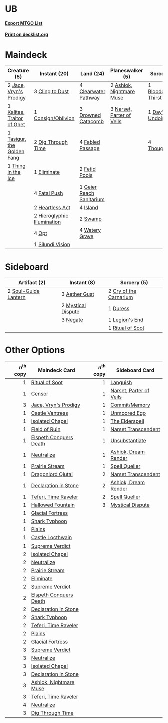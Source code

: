 # UB

#### [Export MTGO List](../collection/UB/UB.txt)
#### [Print on decklist.org](http://decklist.org/?deckmain=2%09Ashiok,%20Nightmare%20Muse%0A1%09Bloodchief's%20Thirst%0A4%09Clearwater%20Pathway%0A3%09Cling%20to%20Dust%0A1%09Consign/Oblivion%0A1%09Day's%20Undoing%0A2%09Dig%20Through%20Time%0A3%09Drowned%20Catacomb%0A1%09Eliminate%0A4%09Fabled%20Passage%0A4%09Fatal%20Push%0A2%09Fetid%20Pools%0A1%09Geier%20Reach%20Sanitarium%0A2%09Heartless%20Act%0A2%09Hieroglyphic%20Illumination%0A4%09Island%0A2%09Jace,%20Vryn's%20Prodigy%0A1%09Kalitas,%20Traitor%20of%20Ghet%0A3%09Narset,%20Parter%20of%20Veils%0A4%09Opt%0A1%09Silundi%20Vision%0A2%09Swamp%0A1%09Tasigur,%20the%20Golden%20Fang%0A1%09Thing%20in%20the%20Ice%0A4%09Thoughtseize%0A4%09Watery%20Grave&deckside=3%09Aether%20Gust%0A2%09Cry%20of%20the%20Carnarium%0A1%09Duress%0A1%09Legion's%20End%0A2%09Mystical%20Dispute%0A3%09Negate%0A1%09Ritual%20of%20Soot%0A2%09Soul-Guide%20Lantern)
# Maindeck

|                                            Creature (5)                                             |                                             Instant (20)                                             |                                             Land (24)                                             |                                          Planeswalker (5)                                          |                                          Sorcery (6)                                           |
|-----------------------------------------------------------------------------------------------------|------------------------------------------------------------------------------------------------------|---------------------------------------------------------------------------------------------------|----------------------------------------------------------------------------------------------------|------------------------------------------------------------------------------------------------|
|2 [Jace, Vryn's Prodigy](http://gatherer.wizards.com/Pages/Card/Details.aspx?multiverseid=398434)    |3 [Cling to Dust](http://gatherer.wizards.com/Pages/Card/Details.aspx?multiverseid=476338)            |4 [Clearwater Pathway](http://gatherer.wizards.com/Pages/Card/Details.aspx?multiverseid=491913)    |2 [Ashiok, Nightmare Muse](http://gatherer.wizards.com/Pages/Card/Details.aspx?multiverseid=476459) |1 [Bloodchief's Thirst](http://gatherer.wizards.com/Pages/Card/Details.aspx?multiverseid=491729)|
|1 [Kalitas, Traitor of Ghet](http://gatherer.wizards.com/Pages/Card/Details.aspx?multiverseid=407596)|1 [Consign/Oblivion](http://gatherer.wizards.com/Pages/Card/Details.aspx?multiverseid=430838)         |3 [Drowned Catacomb](http://gatherer.wizards.com/Pages/Card/Details.aspx?multiverseid=430633)      |3 [Narset, Parter of Veils](http://gatherer.wizards.com/Pages/Card/Details.aspx?multiverseid=460988)|1 [Day's Undoing](http://gatherer.wizards.com/Pages/Card/Details.aspx?multiverseid=398652)      |
|1 [Tasigur, the Golden Fang](http://gatherer.wizards.com/Pages/Card/Details.aspx?multiverseid=391937)|2 [Dig Through Time](http://gatherer.wizards.com/Pages/Card/Details.aspx?multiverseid=386518)         |4 [Fabled Passage](http://gatherer.wizards.com/Pages/Card/Details.aspx?multiverseid=473206)        |                                                                                                    |4 [Thoughtseize](http://gatherer.wizards.com/Pages/Card/Details.aspx?multiverseid=438676)       |
|1 [Thing in the Ice](http://gatherer.wizards.com/Pages/Card/Details.aspx?multiverseid=409836)        |1 [Eliminate](http://gatherer.wizards.com/Pages/Card/Details.aspx?multiverseid=485420)                |2 [Fetid Pools](http://gatherer.wizards.com/Pages/Card/Details.aspx?multiverseid=426945)           |                                                                                                    |                                                                                                |
|                                                                                                     |4 [Fatal Push](http://gatherer.wizards.com/Pages/Card/Details.aspx?multiverseid=423724)               |1 [Geier Reach Sanitarium](http://gatherer.wizards.com/Pages/Card/Details.aspx?multiverseid=414510)|                                                                                                    |                                                                                                |
|                                                                                                     |2 [Heartless Act](http://gatherer.wizards.com/Pages/Card/Details.aspx?multiverseid=479611)            |4 [Island](http://gatherer.wizards.com/Pages/Card/Details.aspx?multiverseid=439857)                |                                                                                                    |                                                                                                |
|                                                                                                     |2 [Hieroglyphic Illumination](http://gatherer.wizards.com/Pages/Card/Details.aspx?multiverseid=426759)|2 [Swamp](http://gatherer.wizards.com/Pages/Card/Details.aspx?multiverseid=439858)                 |                                                                                                    |                                                                                                |
|                                                                                                     |4 [Opt](http://gatherer.wizards.com/Pages/Card/Details.aspx?multiverseid=442948)                      |4 [Watery Grave](http://gatherer.wizards.com/Pages/Card/Details.aspx?multiverseid=405114)          |                                                                                                    |                                                                                                |
|                                                                                                     |1 [Silundi Vision](http://gatherer.wizards.com/Pages/Card/Details.aspx?multiverseid=491711)           |                                                                                                   |                                                                                                    |                                                                                                |


# Sideboard

|                                         Artifact (2)                                          |                                         Instant (8)                                         |                                           Sorcery (5)                                           |
|-----------------------------------------------------------------------------------------------|---------------------------------------------------------------------------------------------|-------------------------------------------------------------------------------------------------|
|2 [Soul-Guide Lantern](http://gatherer.wizards.com/Pages/Card/Details.aspx?multiverseid=476488)|3 [Aether Gust](http://gatherer.wizards.com/Pages/Card/Details.aspx?multiverseid=466796)     |2 [Cry of the Carnarium](http://gatherer.wizards.com/Pages/Card/Details.aspx?multiverseid=457214)|
|                                                                                               |2 [Mystical Dispute](http://gatherer.wizards.com/Pages/Card/Details.aspx?multiverseid=473020)|1 [Duress](http://gatherer.wizards.com/Pages/Card/Details.aspx?multiverseid=14557)               |
|                                                                                               |3 [Negate](http://gatherer.wizards.com/Pages/Card/Details.aspx?multiverseid=423707)          |1 [Legion's End](http://gatherer.wizards.com/Pages/Card/Details.aspx?multiverseid=466860)        |
|                                                                                               |                                                                                             |1 [Ritual of Soot](http://gatherer.wizards.com/Pages/Card/Details.aspx?multiverseid=452834)      |


# Other Options

|*n*<sup>th</sup> copy|                                          Maindeck Card                                          |*n*<sup>th</sup> copy|                                          Sideboard Card                                          |
|--------------------:|-------------------------------------------------------------------------------------------------|--------------------:|--------------------------------------------------------------------------------------------------|
|                    1|[Ritual of Soot](http://gatherer.wizards.com/Pages/Card/Details.aspx?multiverseid=452834)        |                    1|[Languish](http://gatherer.wizards.com/Pages/Card/Details.aspx?multiverseid=420731)               |
|                    1|[Censor](http://gatherer.wizards.com/Pages/Card/Details.aspx?multiverseid=426748)                |                    1|[Narset, Parter of Veils](http://gatherer.wizards.com/Pages/Card/Details.aspx?multiverseid=460988)|
|                    3|[Jace, Vryn's Prodigy](http://gatherer.wizards.com/Pages/Card/Details.aspx?multiverseid=398434)  |                    1|[Commit/Memory](http://gatherer.wizards.com/Pages/Card/Details.aspx?multiverseid=426913)          |
|                    1|[Castle Vantress](http://gatherer.wizards.com/Pages/Card/Details.aspx?multiverseid=473204)       |                    1|[Unmoored Ego](http://gatherer.wizards.com/Pages/Card/Details.aspx?multiverseid=452962)           |
|                    1|[Isolated Chapel](http://gatherer.wizards.com/Pages/Card/Details.aspx?multiverseid=443129)       |                    1|[The Elderspell](http://gatherer.wizards.com/Pages/Card/Details.aspx?multiverseid=461016)         |
|                    1|[Field of Ruin](http://gatherer.wizards.com/Pages/Card/Details.aspx?multiverseid=435415)         |                    1|[Narset Transcendent](http://gatherer.wizards.com/Pages/Card/Details.aspx?multiverseid=394633)    |
|                    1|[Elspeth Conquers Death](http://gatherer.wizards.com/Pages/Card/Details.aspx?multiverseid=476264)|                    1|[Unsubstantiate](http://gatherer.wizards.com/Pages/Card/Details.aspx?multiverseid=414374)         |
|                    1|[Neutralize](http://gatherer.wizards.com/Pages/Card/Details.aspx?multiverseid=479579)            |                    1|[Ashiok, Dream Render](http://gatherer.wizards.com/Pages/Card/Details.aspx?multiverseid=461155)   |
|                    1|[Prairie Stream](http://gatherer.wizards.com/Pages/Card/Details.aspx?multiverseid=401998)        |                    1|[Spell Queller](http://gatherer.wizards.com/Pages/Card/Details.aspx?multiverseid=414494)          |
|                    1|[Dragonlord Ojutai](http://gatherer.wizards.com/Pages/Card/Details.aspx?multiverseid=394549)     |                    2|[Narset Transcendent](http://gatherer.wizards.com/Pages/Card/Details.aspx?multiverseid=394633)    |
|                    1|[Declaration in Stone](http://gatherer.wizards.com/Pages/Card/Details.aspx?multiverseid=409750)  |                    2|[Ashiok, Dream Render](http://gatherer.wizards.com/Pages/Card/Details.aspx?multiverseid=461155)   |
|                    1|[Teferi, Time Raveler](http://gatherer.wizards.com/Pages/Card/Details.aspx?multiverseid=461148)  |                    2|[Spell Queller](http://gatherer.wizards.com/Pages/Card/Details.aspx?multiverseid=414494)          |
|                    1|[Hallowed Fountain](http://gatherer.wizards.com/Pages/Card/Details.aspx?multiverseid=97071)      |                    3|[Mystical Dispute](http://gatherer.wizards.com/Pages/Card/Details.aspx?multiverseid=473020)       |
|                    1|[Glacial Fortress](http://gatherer.wizards.com/Pages/Card/Details.aspx?multiverseid=190562)      |                     |                                                                                                  |
|                    1|[Shark Typhoon](http://gatherer.wizards.com/Pages/Card/Details.aspx?multiverseid=479587)         |                     |                                                                                                  |
|                    1|[Plains](http://gatherer.wizards.com/Pages/Card/Details.aspx?multiverseid=439856)                |                     |                                                                                                  |
|                    1|[Castle Locthwain](http://gatherer.wizards.com/Pages/Card/Details.aspx?multiverseid=473203)      |                     |                                                                                                  |
|                    1|[Supreme Verdict](http://gatherer.wizards.com/Pages/Card/Details.aspx?multiverseid=438776)       |                     |                                                                                                  |
|                    2|[Isolated Chapel](http://gatherer.wizards.com/Pages/Card/Details.aspx?multiverseid=443129)       |                     |                                                                                                  |
|                    2|[Neutralize](http://gatherer.wizards.com/Pages/Card/Details.aspx?multiverseid=479579)            |                     |                                                                                                  |
|                    2|[Prairie Stream](http://gatherer.wizards.com/Pages/Card/Details.aspx?multiverseid=401998)        |                     |                                                                                                  |
|                    2|[Eliminate](http://gatherer.wizards.com/Pages/Card/Details.aspx?multiverseid=485420)             |                     |                                                                                                  |
|                    2|[Supreme Verdict](http://gatherer.wizards.com/Pages/Card/Details.aspx?multiverseid=438776)       |                     |                                                                                                  |
|                    2|[Elspeth Conquers Death](http://gatherer.wizards.com/Pages/Card/Details.aspx?multiverseid=476264)|                     |                                                                                                  |
|                    2|[Declaration in Stone](http://gatherer.wizards.com/Pages/Card/Details.aspx?multiverseid=409750)  |                     |                                                                                                  |
|                    2|[Shark Typhoon](http://gatherer.wizards.com/Pages/Card/Details.aspx?multiverseid=479587)         |                     |                                                                                                  |
|                    2|[Teferi, Time Raveler](http://gatherer.wizards.com/Pages/Card/Details.aspx?multiverseid=461148)  |                     |                                                                                                  |
|                    2|[Plains](http://gatherer.wizards.com/Pages/Card/Details.aspx?multiverseid=439856)                |                     |                                                                                                  |
|                    2|[Glacial Fortress](http://gatherer.wizards.com/Pages/Card/Details.aspx?multiverseid=190562)      |                     |                                                                                                  |
|                    3|[Supreme Verdict](http://gatherer.wizards.com/Pages/Card/Details.aspx?multiverseid=438776)       |                     |                                                                                                  |
|                    3|[Neutralize](http://gatherer.wizards.com/Pages/Card/Details.aspx?multiverseid=479579)            |                     |                                                                                                  |
|                    3|[Isolated Chapel](http://gatherer.wizards.com/Pages/Card/Details.aspx?multiverseid=443129)       |                     |                                                                                                  |
|                    3|[Declaration in Stone](http://gatherer.wizards.com/Pages/Card/Details.aspx?multiverseid=409750)  |                     |                                                                                                  |
|                    3|[Ashiok, Nightmare Muse](http://gatherer.wizards.com/Pages/Card/Details.aspx?multiverseid=476459)|                     |                                                                                                  |
|                    3|[Teferi, Time Raveler](http://gatherer.wizards.com/Pages/Card/Details.aspx?multiverseid=461148)  |                     |                                                                                                  |
|                    4|[Neutralize](http://gatherer.wizards.com/Pages/Card/Details.aspx?multiverseid=479579)            |                     |                                                                                                  |
|                    3|[Dig Through Time](http://gatherer.wizards.com/Pages/Card/Details.aspx?multiverseid=386518)      |                     |                                                                                                  |

